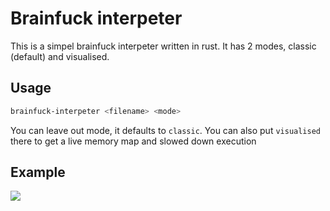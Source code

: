 # Brainfuck interpeter

This is a simpel brainfuck interpeter written in rust.
It has 2 modes, classic (default) and visualised.

## Usage

```sh
brainfuck-interpeter <filename> <mode>
```
You can leave out mode, it defaults to `classic`.
You can also put `visualised` there to get a live memory map and slowed down execution

## Example

![](https://stikosek.xyz/files/bfgif.gif)